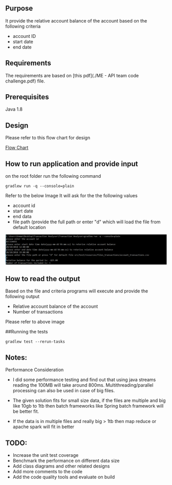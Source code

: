 ## Purpose

It provide the relative account balance of the account based on the following criteria

- account ID
- start date
- end date

## Requirements

The requirements are based on [this pdf](./ME - API team code challenge.pdf) file.
## Prerequisites
Java 1.8

## Design

Please refer to this flow chart for design

[Flow Chart](./design/flowchart/transaction_processing_flow.png)

## How to run application and provide input

on the root folder run the following command

```
gradlew run -q --console=plain
```

Refer to the below Image It will ask for the the following values 

- account id
- start date
- end data
- file path (provide the full path or enter "d" which will load the file from default location

![alt text](./sampleinput.png)

## How to read the output
Based on the file and criteria programs will execute and provide the following output

- Relative account balance of the account
- Number of transactions

Please refer to above image

##Running the tests

```
gradlew test --rerun-tasks
```

## Notes:
Performance Consideration
- I did some performance testing and find out that using java streams reading the 100MB will take around 800ms. Multithreading/parallel processing can also be used in case of big files.

- The given solution fits for small size data, if the files are multiple and big like 10gb to 1tb then batch frameworks like Spring batch framework will be better fit.
- If the data is in multiple files and really big > 1tb then map reduce or apache spark will fit in better


## TODO:
- Increase the unit test coverage
- Benchmark the performance on different data size
- Add class diagrams and other related designs
- Add more comments to the code
- Add the code quality tools and evaluate on build


